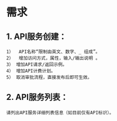 # 需求

## 1.	API服务创建：
    1）	API名称“限制由英文、数字、_ 组成”。
    2）	增加访问方式，属性，输入/输出说明 。
    3） 增加API请求/返回示例。
    4） 增加API计费计划。
    5） 取消审批流程，直接发布后即可生效。
## 2.	API服务列表：
    请列出API服务详细列表信息（如目前仅有API标识）。
    
    

